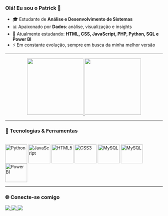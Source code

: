 ### Olá! Eu sou o Patrick 👋

- 🎓 Estudante de **Análise e Desenvolvimento de Sistemas**  
- 📊 Apaixonado por **Dados**: análise, visualização e insights  
- 🌱 Atualmente estudando: **HTML, CSS, JavaScript, PHP, Python, SQL e Power BI**  
- ⚡ Em constante evolução, sempre em busca da minha melhor versão  

---

<div align="center">
  <a href="https://github.com/patrickrodrigue">
    <img height="180em" src="https://github-readme-stats.vercel.app/api?username=patrickrodrigue&show_icons=true&theme=radical&include_all_commits=true&count_private=true"/>
    <img height="180em" src="https://github-readme-stats.vercel.app/api/top-langs/?username=patrickrodrigue&layout=compact&langs_count=10&theme=radical"/>
  </a>
</div>

---

### 🚀 Tecnologias & Ferramentas

<div style="display: inline_block"><br>
  <img align="center" alt="Python" height="60" width="70" src="https://cdn.jsdelivr.net/gh/devicons/devicon/icons/python/python-original.svg"/>
  <img align="center" alt="JavaScript" height="60" width="70" src="https://cdn.jsdelivr.net/gh/devicons/devicon/icons/javascript/javascript-original.svg"/>
  <img align="center" alt="HTML5" height="60" width="70" src="https://cdn.jsdelivr.net/gh/devicons/devicon/icons/html5/html5-original.svg"/>
  <img align="center" alt="CSS3" height="60" width="70" src="https://cdn.jsdelivr.net/gh/devicons/devicon/icons/css3/css3-original.svg"/>
  <img align="center" alt="MySQL" height="60" width="70" src="https://cdn.jsdelivr.net/gh/devicons/devicon/icons/mysql/mysql-original.svg"/>
    <img align="center" alt="MySQL" height="60" width="70" src="https://cdn.jsdelivr.net/gh/devicons/devicon/icons/php/php-original.svg"/>
  <img align="center" alt="Power BI" height="60" width="70" src="https://img.icons8.com/color/96/000000/power-bi.png"/>
</div>

---

### 🌐 Conecte-se comigo

<div>
  <a href="https://discord.com/users/973406810792943637" target="_blank">
    <img src="https://img.shields.io/badge/Discord-%237289DA?style=for-the-badge&logo=discord&logoColor=white"/>
  </a>
  <a href="https://www.linkedin.com/in/patrick-rodrigues-de-oliveira-miranda-a78110251/" target="_blank">
    <img src="https://img.shields.io/badge/LinkedIn-%230077B5?style=for-the-badge&logo=linkedin&logoColor=white"/>
  </a>
  <a href="https://www.instagram.com/patrickrodriguespr/" target="_blank">
    <img src="https://img.shields.io/badge/Instagram-%23E4405F?style=for-the-badge&logo=instagram&logoColor=white"/>
  </a>
</div>
